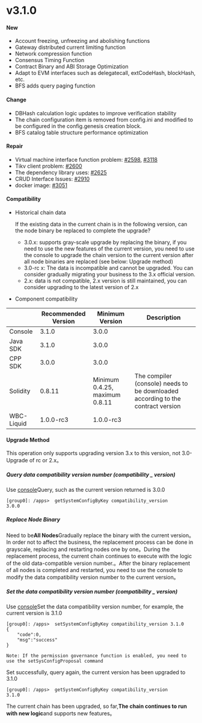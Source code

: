 # v3.1.0

#### New

* Account freezing, unfreezing and abolishing functions
* Gateway distributed current limiting function
* Network compression function
* Consensus Timing Function
* Contract Binary and ABI Storage Optimization
* Adapt to EVM interfaces such as delegatecall, extCodeHash, blockHash, etc.
* BFS adds query paging function

#### Change

* DBHash calculation logic updates to improve verification stability
* The chain configuration item is removed from config.ini and modified to be configured in the config.genesis creation block.
* BFS catalog table structure performance optimization

#### Repair

* Virtual machine interface function problem: [#2598](https://github.com/FISCO-BCOS/FISCO-BCOS/issues/2598), [#3118](https://github.com/FISCO-BCOS/FISCO-BCOS/issues/3118)
* Tikv client problem: [#2600](https://github.com/FISCO-BCOS/FISCO-BCOS/issues/2598)
* The dependency library uses: [#2625](https://github.com/FISCO-BCOS/FISCO-BCOS/issues/2625)
* CRUD Interface Issues: [#2910](https://github.com/FISCO-BCOS/FISCO-BCOS/issues/2910)
* docker image: [#3051](https://github.com/FISCO-BCOS/FISCO-BCOS/issues/3051)

#### Compatibility

* Historical chain data

  If the existing data in the current chain is in the following version, can the node binary be replaced to complete the upgrade?

  * 3.0.x: supports gray-scale upgrade by replacing the binary, if you need to use the new features of the current version, you need to use the console to upgrade the chain version to the current version after all node binaries are replaced (see below: Upgrade method)
  * 3.0-rc x: The data is incompatible and cannot be upgraded. You can consider gradually migrating your business to the 3.x official version.
  * 2.x: data is not compatible, 2.x version is still maintained, you can consider upgrading to the latest version of 2.x

* Component compatibility

|            | Recommended Version| Minimum Version| Description|
| ---------- | --------- | ------------------------ | ---------------------------------- |
| Console    | 3.1.0     | 3.0.0                    |                                    |
| Java SDK   | 3.1.0     | 3.0.0                    |                                    |
| CPP SDK    | 3.0.0     | 3.0.0                    |                                    |
| Solidity   | 0.8.11    | Minimum 0.4.25, maximum 0.8.11| The compiler (console) needs to be downloaded according to the contract version|
| WBC-Liquid | 1.0.0-rc3 | 1.0.0-rc3                |                                    |

#### Upgrade Method

This operation only supports upgrading version 3.x to this version, not 3.0-Upgrade of rc or 2.x。

##### Query data compatibility version number (compatibility _ version)

Use [console](https://fisco-bcos-doc.readthedocs.io/zh_CN/latest/docs/operation_and_maintenance/console/console_commands.html#getsystemconfigbykey)Query, such as the current version returned is 3.0.0

``` 
[group0]: /apps>  getSystemConfigByKey compatibility_version
3.0.0
```

##### Replace Node Binary

Need to be**All Nodes**Gradually replace the binary with the current version。In order not to affect the business, the replacement process can be done in grayscale, replacing and restarting nodes one by one。During the replacement process, the current chain continues to execute with the logic of the old data-compatible version number.。After the binary replacement of all nodes is completed and restarted, you need to use the console to modify the data compatibility version number to the current version。

##### Set the data compatibility version number (compatibility _ version)

Use [console](https://fisco-bcos-doc.readthedocs.io/zh_CN/latest/docs/operation_and_maintenance/console/console_commands.html#setsystemconfigbykey)Set the data compatibility version number, for example, the current version is 3.1.0

```
[group0]: /apps>  setSystemConfigByKey compatibility_version 3.1.0
{
    "code":0,
    "msg":"success"
}

Note: If the permission governance function is enabled, you need to use the setSysConfigProposal command
```

Set successfully, query again, the current version has been upgraded to 3.1.0

``` 
[group0]: /apps>  getSystemConfigByKey compatibility_version
3.1.0
```

The current chain has been upgraded, so far,**The chain continues to run with new logic**and supports new features。

